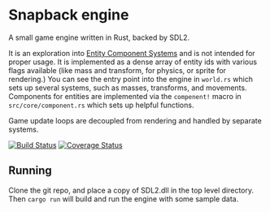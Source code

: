 # Snapback engine
A small game engine written in Rust, backed by SDL2.

It is an exploration into [Entity Component Systems](https://en.wikipedia.org/wiki/Entity_component_system) and is not intended for proper usage. It is implemented as a dense array of entity ids with various flags available (like mass and transform, for physics, or sprite for rendering.)
You can see the entry point into the engine in `world.rs` which sets up several systems, such as masses, transforms, and movements.
Components for entities are implemented via the `compenent!` macro in `src/core/component.rs` which sets up helpful functions.

Game update loops are decoupled from rendering and handled by separate systems.

[![Build Status](https://travis-ci.org/Winwardo/snapback-game-engine.svg?branch=master)](https://travis-ci.org/Winwardo/snapback-game-engine)
[![Coverage Status](https://coveralls.io/repos/Winwardo/snapback-game-engine/badge.svg?branch=master&service=github)](https://coveralls.io/github/Winwardo/snapback-game-engine?branch=master)

## Running
Clone the git repo, and place a copy of SDL2.dll in the top level directory. Then `cargo run` will build and run the engine with some sample data.
